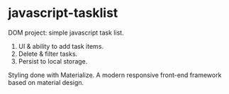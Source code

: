 # javascript-tasklist
DOM project: simple javascript task list.

1.  UI & ability to add task items.
2.  Delete & filter tasks.
3.  Persist to local storage.

Styling done with Materialize.
A modern responsive front-end framework based on material design.



